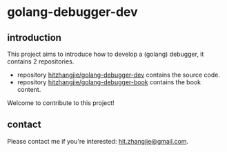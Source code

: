 # golang-debugger-dev

## introduction

This project aims to introduce how to develop a (golang) debugger, it contains 2 repositories.

- repository [hitzhangjie/golang-debugger-dev](https://github.com/hitzhangjie/golang-debugger-dev) contains the source code.
- repository [hitzhangjie/golang-debugger-book](https://github.com/hitzhangjie/golang-debugger-book) contains the book content.

Welcome to contribute to this project! 

## contact

Please contact me if you're interested: hit.zhangjie@gmail.com.
